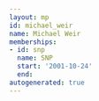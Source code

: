 ```yaml
---
layout: mp
id: michael_weir
name: Michael Weir
memberships:
- id: snp
  name: SNP
  start: '2001-10-24'
  end: 
autogenerated: true
---
```

